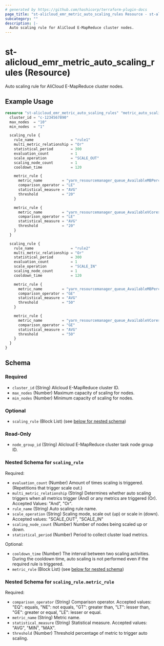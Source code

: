 ```yaml
---
# generated by https://github.com/hashicorp/terraform-plugin-docs
page_title: "st-alicloud_emr_metric_auto_scaling_rules Resource - st-alicloud"
subcategory: ""
description: |-
  Auto scaling rule for AliCloud E-MapReduce cluster nodes.
---
```


# st-alicloud_emr_metric_auto_scaling_rules (Resource)

Auto scaling rule for AliCloud E-MapReduce cluster nodes.

## Example Usage

```terraform
resource "st-alicloud_emr_metric_auto_scaling_rules" "metric_auto_scaling" {
  cluster_id = "c-1234567890"
  max_nodes  = "10"
  min_nodes  = "1"

  scaling_rule {
    rule_name                 = "rule1"
    multi_metric_relationship = "Or"
    statistical_period        = 300
    evaluation_count          = 1
    scale_operation           = "SCALE_OUT"
    scaling_node_count        = 1
    cooldown_time             = 120

    metric_rule {
      metric_name         = "yarn_resourcemanager_queue_AvailableMBPercentage"
      comparison_operator = "LE"
      statistical_measure = "AVG"
      threshold           = "20"
    }

    metric_rule {
      metric_name         = "yarn_resourcemanager_queue_AvailableVCoresPercentage"
      comparison_operator = "LE"
      statistical_measure = "AVG"
      threshold           = "20"
    }
  }

  scaling_rule {
    rule_name                 = "rule2"
    multi_metric_relationship = "Or"
    statistical_period        = 300
    evaluation_count          = 1
    scale_operation           = "SCALE_IN"
    scaling_node_count        = 1
    cooldown_time             = 120

    metric_rule {
      metric_name         = "yarn_resourcemanager_queue_AvailableMBPercentage"
      comparison_operator = "GE"
      statistical_measure = "AVG"
      threshold           = "50"
    }

    metric_rule {
      metric_name         = "yarn_resourcemanager_queue_AvailableVCoresPercentage"
      comparison_operator = "GE"
      statistical_measure = "AVG"
      threshold           = "50"
    }
  }
}
```

<!-- schema generated by tfplugindocs -->
## Schema

### Required

- `cluster_id` (String) Alicloud E-MapReduce cluster ID.
- `max_nodes` (Number) Maximum capacity of scaling for nodes.
- `min_nodes` (Number) Minimum capacity of scaling for nodes.

### Optional

- `scaling_rule` (Block List) (see [below for nested schema](#nestedblock--scaling_rule))

### Read-Only

- `node_group_id` (String) Alicloud E-MapReduce cluster task node group ID.

<a id="nestedblock--scaling_rule"></a>
### Nested Schema for `scaling_rule`

Required:

- `evaluation_count` (Number) Amount of times scaling is triggered. (Repetitions that trigger scale out.)
- `multi_metric_relationship` (String) Determines whether auto scaling triggers when all metrics trigger (And) or any metrics are triggered (Or). Accepted Values: "And", "Or".
- `rule_name` (String) Auto scaling rule name.
- `scale_operation` (String) Scaling mode, scale out (up) or scale in (down). Accepted values: "SCALE_OUT", "SCALE_IN"
- `scaling_node_count` (Number) Number of nodes being scaled up or down.
- `statistical_period` (Number) Period to collect cluster load metrics.

Optional:

- `cooldown_time` (Number) The interval between two scaling activities. During the cooldown time, auto scaling is not performed even if the required rule is triggered.
- `metric_rule` (Block List) (see [below for nested schema](#nestedblock--scaling_rule--metric_rule))

<a id="nestedblock--scaling_rule--metric_rule"></a>
### Nested Schema for `scaling_rule.metric_rule`

Required:

- `comparison_operator` (String) Comparison operator. Accepted values: "EQ": equals, "NE": not equals, "GT": greater than, "LT": lesser than, "GE": greater or equal, "LE": lesser or equal.
- `metric_name` (String) Metric name.
- `statistical_measure` (String) Statistical measure. Accepted values: "AVG", "MIN", "MAX".
- `threshold` (Number) Threshold percentage of metric to trigger auto scaling.
